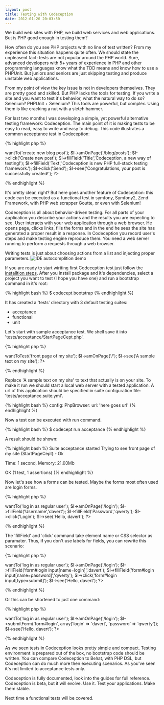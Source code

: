 ```yaml
---
layout: post
title: Testing with Codeception
date: 2012-01-20 20:03:50
---
```


We build web sites with PHP, we build web services and web applications. But is PHP good enough in testing them?

How often do you see PHP projects with no line of test written? From my experience this situation happens quite often. We should state the unpleasent fact: tests are not popular around the PHP world. Sure, advanced developers with 5+ years of experience in PHP and other programming languages know what the TDD means and know how to use a PHPUnit. But juniors and seniors are just skipping testing and produce unstable web applications.

From my point of view the key issue is not in developers themselves. They are pretty good and skilled. But PHP lacks the tools for testing. If you write a site and you want to test it's behavior, what the natural way to do so? Selenium? PHPUnit + Selenium? This tools are powerful, but complex. Using them is like cracking a nut with a sletch hammer. 

For last two months I was developing a simple, yet powerful alternative testing framework: Codeception. The main point of it is making tests to be easy to read, easy to write and easy to debug. This code illustrates a common acceptance test in Codeception:

{% highlight php %}
<?php
$I = new WebGuy($scenario);
$I->wantTo('create new blog post');
$I->amOnPage('/blog/posts');
$I->click('Create new post');
$I->fillField('Title','Codeception, a new way of testing!');
$I->fillField('Text','Codeception is new PHP full-stack testing framework.');
$I->click('Send');
$I->see('Congratulations, your post is successfully created!');
?>
{% endhighlight %}

It's pretty clear, right? But here goes another feature of Codeception: this code can be executed as a functional test in symfony, Symfony2, Zend Framework, with PHP web scrapper Goutte, or even with Selenium!

Codeception is all about behavior-driven testing. For all parts of your application you describe your actions and the results you are expecting to see. User interacts with your web application through a web browser. He opens page, clicks links, fills the forms and in the end he sees the site has generated a proper result in a response. In Codeception you record user's steps and make testing engine reproduce them. You need a web server running to perform a requests through a web browser.

Writing tests is just about choosing actions from a list and injecting proper parameters.
![IDE autocomplition demo](http://dl.dropbox.com/u/930833/codecept.png)

If you are ready to start wiriting first Codeception test just follow the [installtion steps](http://codeception.com/install).
After you install package and it's dependencies, select a project you want to test (I hope you have one) and run a bootstrap command in it's root:

{% highlight bash %}
$ codecept bootstrap
{% endhighlight %}

 It has created a 'tests' directory with 3 default testing suites:

* acceptance
* functional
* unit

Let's start with sample acceptance test. We shell save it into 'tests/acceptance/StartPageCept.php'.

{% highlight php %}
<?php
$I = new WebGuy($scenario);
$I->wantToTest('front page of my site');
$I->amOnPage('/');
$I->see('A sample text on my site');
?>
{% endhighlight %}

Replace 'A sample text on my site' to text that actually is on your site.
To make it run we should start a local web server with a tested application. 
A url of this application should be specified in suite configuration file: 'tests/acceptance.suite.yml'.

{% highlight bash %}
    config:
        PhpBrowser:
            url: 'here goes url'
{% endhighlight %}

Now a test can be executed with run command.

{% highlight bash %}
$ codecept run acceptance
{% endhighlight %}

A result should be shown:

{% highlight bash %}
Suite acceptance started
Trying to see front page of my site (StartPageCept) - Ok

Time: 1 second, Memory: 21.00Mb

OK (1 test, 1 assertions)
{% endhighlight %}

Now let's see how a forms can be tested. Maybe the forms most often used are login forms.

{% highlight php %}
<?php
$I = new WebGuy($scenario);
$I->wantTo('log in as regular user');
$I->amOnPage('/login');
$I->fillField('Username','davert');
$I->fillField('Password','qwerty');
$I->click('Login');
$I->see('Hello, davert');
?>
{% endhighlight %}

The 'fillField' and 'click' command take element name or CSS selector as paramater. Thus, if you don't use labels for fields, you can rewrite this scenario:

{% highlight php %}
<?php
$I = new WebGuy($scenario);
$I->wantTo('log in as regular user');
$I->amOnPage('/login');
$I->fillField('form#login input[name=login]','davert');
$I->fillField('form#login input[name=password]','qwerty');
$I->click('form#login input[type=submit]');
$I->see('Hello, davert');
?>
{% endhighlight %}

Or this can be shortened to just one command:

{% highlight php %}
<?php
$I = new WebGuy($scenario);
$I->wantTo('log in as regular user');
$I->amOnPage('/login');
$I->submitForm('form#login', array('login' => 'davert', 'password' => 'qwerty'));
$I->see('Hello, davert');
?>
{% endhighlight %}

As we seen tests in Codeception looks pretty simple and compact. Testing environment is prepared out of the box, no bootstrap code should be written. 
You can compare Codeception to Behat, with PHP DSL, but Codeception can do much more then executing scenarios. As you've seen it's not limited to acceptance tests only.

Codeception is fully documented, look into the guides for full reference.
Codeception is beta, but it will evolve. Use it. Test your applications. Make them stable.

Next time a functional tests will be covered.
